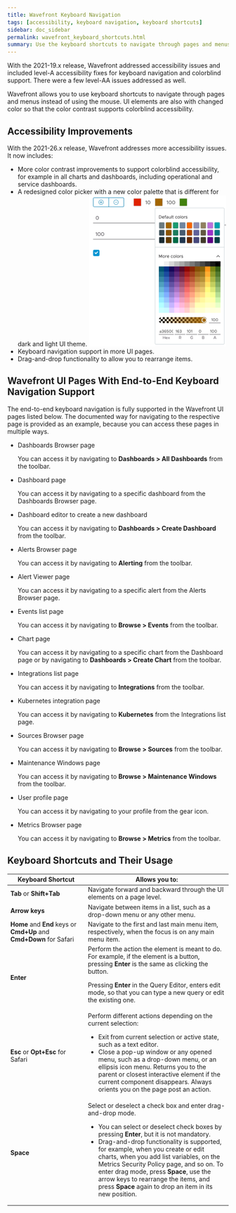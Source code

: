 ```yaml
---
title: Wavefront Keyboard Navigation
tags: [accessibility, keyboard navigation, keyboard shortcuts]
sidebar: doc_sidebar
permalink: wavefront_keyboard_shortcuts.html
summary: Use the keyboard shortcuts to navigate through pages and menus.
---
```


With the 2021-19.x release, Wavefront addressed accessibility issues and included level-A accessibility fixes for keyboard navigation and colorblind support. There were a few level-AA issues addressed as well. 

Wavefront allows you to use keyboard shortcuts to navigate through pages and menus instead of using the mouse. UI elements are also with changed color so that the color contrast supports colorblind accessibility. 


## Accessibility Improvements

With the 2021-26.x release, Wavefront addresses more accessibility issues. It now includes:

* More color contrast improvements to support colorblind accessibility, for example in all charts and dashboards, including operational and service dashboards. 
* A redesigned color picker with a new color palette that is different for dark and light UI theme. 
  ![Color picker for light theme](images/color-picker.png)
* Keyboard navigation support in more UI pages.
* Drag-and-drop functionality to allow you to rearrange items.


## Wavefront UI Pages With End-to-End Keyboard Navigation Support

The end-to-end keyboard navigation is fully supported in the Wavefront UI pages listed below. The documented way for navigating to the respective page is provided as an example, because you can access these pages in multiple ways.

* Dashboards Browser page

  You can access it by navigating to **Dashboards > All Dashboards** from the toolbar.
  
* Dashboard page

  You can access it by navigating to a specific dashboard from the Dashboards Browser page.
  
* Dashboard editor to create a new dashboard
  
  You can access it by navigating to **Dashboards > Create Dashboard** from the toolbar.
  
* Alerts Browser page
  
  You can access it by navigating to **Alerting** from the toolbar.
  
* Alert Viewer page

  You can access it by navigating to a specific alert from the Alerts Browser page.
  
* Events list page

  You can access it by navigating to **Browse > Events** from the toolbar.
  
* Chart page

  You can access it by navigating to a specific chart from the Dashboard page or by navigating to **Dashboards > Create Chart** from the toolbar.
  
* Integrations list page

  You can access it by navigating to **Integrations** from the toolbar.
  
* Kubernetes integration page

  You can access it by navigating to **Kubernetes** from the Integrations list page.
  
* Sources Browser page

  You can access it by navigating to **Browse > Sources** from the toolbar.
  
* Maintenance Windows page

  You can access it by navigating to **Browse > Maintenance Windows** from the toolbar.
  
* User profile page

  You can access it by navigating to your profile from the gear icon.
  
* Metrics Browser page

  You can access it by navigating to **Browse > Metrics** from the toolbar.


## Keyboard Shortcuts and Their Usage

<table>
<tbody>
<thead>
<tr><th width="35%">Keyboard Shortcut</th><th width="65%">Allows you to:</th></tr>
</thead>
<tr>
<td><strong>Tab</strong> or <strong>Shift+Tab</strong></td>
<td>Navigate forward and backward through the UI elements on a page level.</td>
</tr>
<tr>
<td><strong>Arrow keys</strong></td>
<td>Navigate between items in a list, such as a drop-down menu or any other menu.</td>
</tr>
<tr>
<td><strong>Home</strong> and <strong>End</strong> keys or <strong>Cmd+Up</strong> and <strong>Cmd+Down</strong> for Safari</td>
<td>Navigate to the first and last main menu item, respectively, when the focus is on any main menu item.</td>
</tr>
<tr>
<td><strong>Enter</strong></td>
<td>Perform the action the element is meant to do. For example, if the element is a button, pressing <strong>Enter</strong> is the same as clicking the button. <p> Pressing <strong>Enter</strong> in the Query Editor, enters edit mode, so that you can type a new query or edit the existing one.</p></td>
</tr>
<tr>
<td><strong>Esc</strong> or <strong>Opt+Esc</strong> for Safari</td>
<td>Perform different actions depending on the current selection:
<ul>
<li>Exit from current selection or active state, such as a text editor. </li>
<li>Close a pop-up window or any opened menu, such as a drop-down menu, or an ellipsis icon menu. Returns you to the parent or closest interactive element if the current component disappears. Always orients you on the page post an action.</li>
</ul></td>
</tr>
<tr>
<td><strong>Space</strong></td>
<td>Select or deselect a check box and enter drag-and-drop mode. <ul>
<li>You can select or deselect check boxes by pressing <strong>Enter</strong>, but it is not mandatory.</li>
<li>Drag-and-drop functionality is supported, for example, when you create or edit charts, when you add list variables, on the Metrics Security Policy page, and so on. To enter drag mode, press <strong>Space</strong>, use the arrow keys to rearrange the items, and press <strong>Space</strong> again to drop an item in its new position.</li></ul></td>
</tr>
</tbody>
</table>
